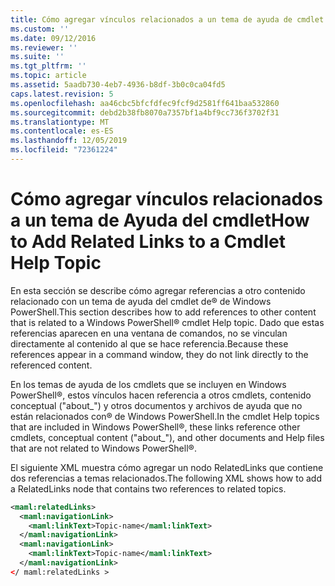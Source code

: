 ```yaml
---
title: Cómo agregar vínculos relacionados a un tema de ayuda de cmdlet | Microsoft Docs
ms.custom: ''
ms.date: 09/12/2016
ms.reviewer: ''
ms.suite: ''
ms.tgt_pltfrm: ''
ms.topic: article
ms.assetid: 5aadb730-4eb7-4936-b8df-3b0c0ca04fd5
caps.latest.revision: 5
ms.openlocfilehash: aa46cbc5bfcfdfec9fcf9d2581ff641baa532860
ms.sourcegitcommit: debd2b38fb8070a7357bf1a4bf9cc736f3702f31
ms.translationtype: MT
ms.contentlocale: es-ES
ms.lasthandoff: 12/05/2019
ms.locfileid: "72361224"
---
```

# <a name="how-to-add-related-links-to-a-cmdlet-help-topic"></a><span data-ttu-id="070e7-102">Cómo agregar vínculos relacionados a un tema de Ayuda del cmdlet</span><span class="sxs-lookup"><span data-stu-id="070e7-102">How to Add Related Links to a Cmdlet Help Topic</span></span>

<span data-ttu-id="070e7-103">En esta sección se describe cómo agregar referencias a otro contenido relacionado con un tema de ayuda del cmdlet de® de Windows PowerShell.</span><span class="sxs-lookup"><span data-stu-id="070e7-103">This section describes how to add references to other content that is related to a Windows PowerShell® cmdlet Help topic.</span></span> <span data-ttu-id="070e7-104">Dado que estas referencias aparecen en una ventana de comandos, no se vinculan directamente al contenido al que se hace referencia.</span><span class="sxs-lookup"><span data-stu-id="070e7-104">Because these references appear in a command window, they do not link directly to the referenced content.</span></span>

<span data-ttu-id="070e7-105">En los temas de ayuda de los cmdlets que se incluyen en Windows PowerShell®, estos vínculos hacen referencia a otros cmdlets, contenido conceptual ("about_") y otros documentos y archivos de ayuda que no están relacionados con® de Windows PowerShell.</span><span class="sxs-lookup"><span data-stu-id="070e7-105">In the cmdlet Help topics that are included in Windows PowerShell®, these links reference other cmdlets, conceptual content ("about_"), and other documents and Help files that are not related to Windows PowerShell®.</span></span>

<span data-ttu-id="070e7-106">El siguiente XML muestra cómo agregar un nodo RelatedLinks que contiene dos referencias a temas relacionados.</span><span class="sxs-lookup"><span data-stu-id="070e7-106">The following XML shows how to add a RelatedLinks node that contains two references to related topics.</span></span>

```xml
<maml:relatedLinks>
  <maml:navigationLink>
    <maml:linkText>Topic-name</maml:linkText>
  </maml:navigationLink>
  <maml:navigationLink>
    <maml:linkText>Topic-name</maml:linkText>
  </maml:navigationLink>
</ maml:relatedLinks >
```



